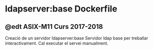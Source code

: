 # ldapserver:base  Dockerfile
## @edt ASIX-M11 Curs 2017-2018

Creació de un servidor ldapserver:base
Servidor ldap base per treballar interactivament.
Cal executar el servei manualment.


